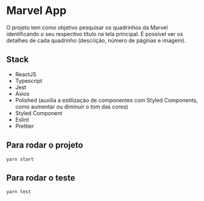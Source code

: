 # Marvel App

O projeto tem como objetivo pesquisar os quadrinhos da Marvel identificando o seu respectivo título na tela principal. É possível ver os detalhes de cada quadrinho (descrição, número de páginas e imagem).

## Stack

- ReactJS
- Typescript
- Jest
- Axios
- Polished (auxilia a estilização de componentes com Styled Components, como aumentar ou diminuir o tom das cores)
- Styled Component
- Eslint
- Prettier

## Para rodar o projeto

`yarn start`

## Para rodar o teste

`yarn test`
